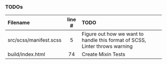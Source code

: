 ### TODOs
| Filename | line # | TODO
|:------|:------:|:------
| src/scss/manifest.scss | 5 | Figure out how we want to handle this format of SCSS, Linter throws warning
| build/index.html | 74 | Create Mixin Tests
